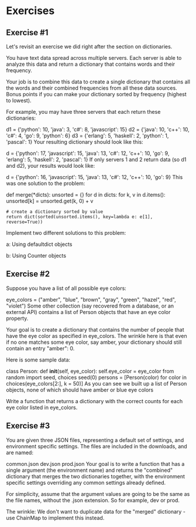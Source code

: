 # Exercises
## Exercise #1
Let's revisit an exercise we did right after the section on dictionaries.

You have text data spread across multiple servers. Each server is able to analyze this data and return a dictionary that contains words and their frequency.

Your job is to combine this data to create a single dictionary that contains all the words and their combined frequencies from all these data sources. Bonus points if you can make your dictionary sorted by frequency (highest to lowest).

For example, you may have three servers that each return these dictionaries:

d1 = {'python': 10, 'java': 3, 'c#': 8, 'javascript': 15}
d2 = {'java': 10, 'c++': 10, 'c#': 4, 'go': 9, 'python': 6}
d3 = {'erlang': 5, 'haskell': 2, 'python': 1, 'pascal': 1}
Your resulting dictionary should look like this:

d = {'python': 17,
     'javascript': 15,
     'java': 13,
     'c#': 12,
     'c++': 10,
     'go': 9,
     'erlang': 5,
     'haskell': 2,
     'pascal': 1}
If only servers 1 and 2 return data (so d1 and d2), your results would look like:

d = {'python': 16,
     'javascript': 15,
     'java': 13,
     'c#': 12,
     'c++': 10, 
     'go': 9}
This was one solution to the problem:

def merge(*dicts):
    unsorted = {}
    for d in dicts:
        for k, v in d.items():
            unsorted[k] = unsorted.get(k, 0) + v
            
    # create a dictionary sorted by value
    return dict(sorted(unsorted.items(), key=lambda e: e[1], reverse=True))
Implement two different solutions to this problem:

a: Using defaultdict objects

b: Using Counter objects

## Exercise #2
Suppose you have a list of all possible eye colors:

eye_colors = ("amber", "blue", "brown", "gray", "green", "hazel", "red", "violet")
Some other collection (say recovered from a database, or an external API) contains a list of Person objects that have an eye color property.

Your goal is to create a dictionary that contains the number of people that have the eye color as specified in eye_colors. The wrinkle here is that even if no one matches some eye color, say amber, your dictionary should still contain an entry "amber": 0.

Here is some sample data:

class Person:
    def __init__(self, eye_color):
        self.eye_color = eye_color
from random import seed, choices
seed(0)
persons = [Person(color) for color in choices(eye_colors[2:], k = 50)]
As you can see we built up a list of Person objects, none of which should have amber or blue eye colors

Write a function that returns a dictionary with the correct counts for each eye color listed in eye_colors.

## Exercise #3
You are given three JSON files, representing a default set of settings, and environment specific settings. The files are included in the downloads, and are named:

common.json
dev.json
prod.json
Your goal is to write a function that has a single argument (the environment name) and returns the "combined" dictionary that merges the two dictionaries together, with the environment specific settings overriding any common settings already defined.

For simplicity, assume that the argument values are going to be the same as the file names, without the .json extension. So for example, dev or prod.

The wrinkle: We don't want to duplicate data for the "merged" dictionary - use ChainMap to implement this instead.